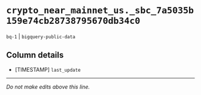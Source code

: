 # `crypto_near_mainnet_us._sbc_7a5035b159e74cb28738795670db34c0`
`bq-1` | `bigquery-public-data`

## Column details
* [TIMESTAMP] `last_update`

-------------------------------------------------------------------------------
*Do not make edits above this line.*
